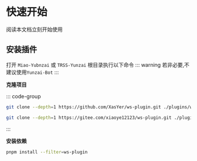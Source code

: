 # 快速开始

阅读本文档立刻开始使用

## 安装插件

打开 `Miao-Yubnzai` 或 `TRSS-Yunzai` 根目录执行以下命令
::: warning
若非必要,不建议使用`Yunzai-Bot`
:::

**克隆项目**

::: code-group
``` sh [github]
git clone --depth=1 https://github.com/XasYer/ws-plugin.git ./plugins/ws-plugin/
```
``` sh [gitee]
git clone --depth=1 https://gitee.com/xiaoye12123/ws-plugin.git ./plugins/ws-plugin/
```
:::

**安装依赖**
```sh
pnpm install --filter=ws-plugin
```

